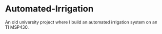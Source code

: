 # Automated-Irrigation
An old university project where I build an automated irrigation system on an TI MSP430.
